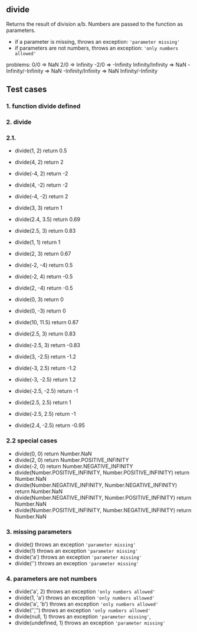 ## **divide**

Returns the result of division a/b. Numbers are passed to the function as parameters.

-   if a parameter is missing, throws an exception: `'parameter missing'`
-   if parameters are not numbers, throws an exception:
    `'only numbers allowed'`

problems:
0/0 => NaN
2/0 => Infinity
-2/0 => -Infinity
Infinity/Infinity => NaN
-Infinity/-Infinity => NaN
-Infinity/Infinity => NaN
Infinity/-Infinity

## Test cases

### 1. function divide defined

### 2. divide

### 2.1.

-   divide(1, 2) return 0.5
-   divide(4, 2) return 2
-   divide(-4, 2) return -2
-   divide(4, -2) return -2
-   divide(-4, -2) return 2
-   divide(3, 3) return 1
-   divide(2.4, 3.5) return 0.69
-   divide(2.5, 3) return 0.83
-   divide(1, 1) return 1
-   divide(2, 3) return 0.67
-   divide(-2, -4) return 0.5
-   divide(-2, 4) return -0.5
-   divide(2, -4) return -0.5
-   divide(0, 3) return 0
-   divide(0, -3) return 0

-   divide(10, 11.5) return 0.87
-   divide(2.5, 3) return 0.83
-   divide(-2.5, 3) return -0.83
-   divide(3, -2.5) return -1.2
-   divide(-3, 2.5) return -1.2
-   divide(-3, -2.5) return 1.2
-   divide(-2.5, -2.5) return -1
-   divide(2.5, 2.5) return 1
-   divide(-2.5, 2.5) return -1
-   divide(2.4, -2.5) return -0.95

### 2.2 special cases

-   divide(0, 0) return Number.NaN
-   divide(2, 0) return Number.POSITIVE_INFINITY
-   divide(-2, 0) return Number.NEGATIVE_INFINITY
-   divide(Number.POSITIVE_INFINITY, Number.POSITIVE_INFINITY) return Number.NaN
-   divide(Number.NEGATIVE_INFINITY, Number.NEGATIVE_INFINITY) return Number.NaN
-   divide(Number.NEGATIVE_INFINITY, Number.POSITIVE_INFINITY) return Number.NaN
-   divide(Number.POSITIVE_INFINITY, Number.NEGATIVE_INFINITY) return Number.NaN

### 3. missing parameters

-   divide() throws an exception `'parameter missing'`
-   divide(1) throws an exception `'parameter missing'`
-   divide('a') throws an exception `'parameter missing'`
-   divide('') throws an exception `'parameter missing'`

### 4. parameters are not numbers

-   divide('a', 2) throws an exception `'only numbers allowed'`
-   divide(1, 'a') throws an exception `'only numbers allowed'`
-   divide('a', 'b') throws an exception `'only numbers allowed'`
-   divide('','') throws an exception `'only numbers allowed'`
-   divide(null, 1) throws an exception `'parameter missing'`,
-   divide(undefined, 1) throws an exception `'parameter missing'`
